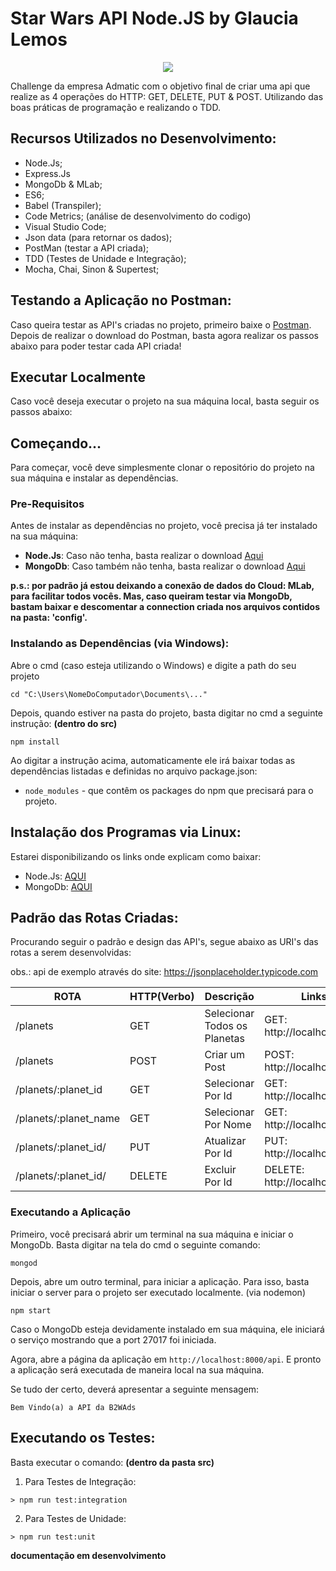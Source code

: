 # Star Wars API Node.JS by Glaucia Lemos

<p align="center">
  <img src="https://i.imgur.com/YUNJs1N.gif"/>  
</p>

Challenge da empresa Admatic com o objetivo final de criar uma api que realize as 4 operações do HTTP: GET, DELETE, PUT &amp; POST. Utilizando das boas práticas de programação e realizando o TDD.

## Recursos Utilizados no Desenvolvimento:

- Node.Js;
- Express.Js
- MongoDb & MLab;
- ES6;
- Babel (Transpiler);
- Code Metrics; (análise de desenvolvimento do codigo)
- Visual Studio Code;
- Json data (para retornar os dados);
- PostMan (testar a API criada);
- TDD (Testes de Unidade e Integração);
- Mocha, Chai, Sinon & Supertest; 

## Testando a Aplicação no Postman:
Caso queira testar as API's criadas no projeto, primeiro baixe o [Postman](https://chrome.google.com/webstore/detail/postman/fhbjgbiflinjbdggehcddcbncdddomop).
Depois de realizar o download do Postman, basta agora realizar os passos abaixo para 
poder testar cada API criada!

## Executar Localmente

Caso você deseja executar o projeto na sua máquina local, basta seguir os passos abaixo:

## Começando...

Para começar, você deve simplesmente clonar o repositório do projeto na sua máquina e instalar as dependências.

### Pre-Requisitos

Antes de instalar as dependências no projeto, você precisa já ter instalado na sua máquina:

* **Node.Js**: Caso não tenha, basta realizar o download [Aqui](https://nodejs.org/en/)
* **MongoDb**: Caso também não tenha, basta realizar o download [Aqui](https://www.mongodb.com/download-center#community)


**p.s.: por padrão já estou deixando a conexão de dados do Cloud: MLab, para facilitar todos vocês. Mas, caso queiram testar via MongoDb, bastam baixar e descomentar a connection criada nos arquivos contidos na pasta: 'config'.**

### Instalando as Dependências (via Windows):

Abre o cmd (caso esteja utilizando o Windows) e digite a path do seu projeto

```
cd "C:\Users\NomeDoComputador\Documents\..."
```

Depois, quando estiver na pasta do projeto, basta digitar no cmd a seguinte instrução: **(dentro do src)**

```
npm install
```

Ao digitar a instrução acima, automaticamente ele irá baixar todas as dependências listadas e definidas no arquivo package.json:

* `node_modules` - que contêm os packages do npm que precisará para o projeto.

## Instalação dos Programas via Linux:

Estarei disponibilizando os links onde explicam como baixar:

- Node.Js: [AQUI](https://nodejs.org/en/download/package-manager/)
- MongoDb: [AQUI](https://docs.mongodb.com/v3.0/administration/install-on-linux/)

## Padrão das Rotas Criadas: 

Procurando seguir o padrão e design das API's, segue abaixo as URI's das rotas a serem desenvolvidas:

obs.: api de exemplo através do site: https://jsonplaceholder.typicode.com

 ROTA                      |     HTTP(Verbo)   |      Descrição                |      Links (via PostMan)                 
-------------------------  | ----------------- | ---------------------         | ---------------------------------------- 
/planets                    |       GET         | Selecionar Todos os Planetas     | GET:    http://localhost:8000/api/planets     
/planets                     |       POST        | Criar um Post                 | POST:   http://localhost:8000/api/planets
/planets/:planet_id             |       GET         | Selecionar Por Id             | GET:    http://localhost:8000/planets/:id
/planets/:planet_name             |       GET         | Selecionar Por Nome            | GET:    http://localhost:8000/planets/:name
/planets/:planet_id/            |       PUT         | Atualizar Por Id              | PUT:    http://localhost:8000/planets/:id   
/planets/:planet_id/            |       DELETE      | Excluir Por Id                | DELETE: http://localhost:8000/planets/:id

### Executando a Aplicação

Primeiro, você precisará abrir um terminal na sua máquina e iniciar o MongoDb. Basta digitar na tela do cmd o seguinte comando:

```
mongod
```

Depois, abre um outro terminal, para iniciar a aplicação. Para isso, basta iniciar o server para o projeto ser executado localmente. (via nodemon)

```
npm start
```

Caso o MongoDb esteja devidamente instalado em sua máquina, ele iniciará o serviço mostrando que a port 27017 foi iniciada.

Agora, abre a página da aplicação em `http://localhost:8000/api`. E pronto a aplicação será executada de maneira local na sua máquina.  

Se tudo der certo, deverá apresentar a seguinte mensagem:

```
Bem Vindo(a) a API da B2WAds
```      

## Executando os Testes:

Basta executar o comando: **(dentro da pasta src)**

1) Para Testes de Integração:

```
> npm run test:integration

```

2) Para Testes de Unidade:

```
> npm run test:unit

```

**documentação em desenvolvimento**


